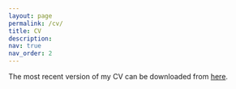 ```yaml
---
layout: page
permalink: /cv/
title: CV
description: 
nav: true
nav_order: 2
---
```


The most recent version of my CV can be downloaded from [here](../assets/pdf/CV___Paolo_Fittipaldi.pdf).

<object data="../assets/pdf/CV___Paolo_Fittipaldi.pdf" width="100%" height="1000" type='application/pdf'></object>